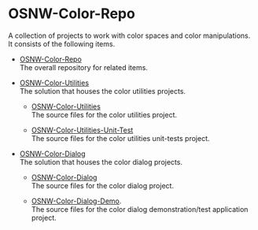 # OSNW-Color-Repo
A collection of projects to work with color spaces and color manipulations. It consists of the following items.

* [OSNW-Color-Repo](https://github.com/OldSchoolNewWorld/OSNW-Color-Repo/tree/master)  
The overall repository for related items.

* [OSNW-Color-Utilities](https://github.com/OldSchoolNewWorld/OSNW-Color-Repo/tree/master/OSNW-Color-Utilities)  
The solution that houses the color utilities projects.

	* [OSNW-Color-Utilities](https://github.com/OldSchoolNewWorld/OSNW-Color-Repo/tree/master/OSNW-Color-Utilities/OSNW-Color-Utilities)  
The source files for the color utilities project.

	* [OSNW-Color-Utilities-Unit-Test](https://github.com/OldSchoolNewWorld/OSNW-Color-Repo/tree/master/OSNW-Color-Utilities/OSNW-Color-Utilities-Unit-Test)  
The source files for the color utilities unit-tests project.

* [OSNW-Color-Dialog](https://github.com/OldSchoolNewWorld/OSNW-Color-Repo/tree/master/OSNW-Color-Dialog)  
The solution that houses the color dialog projects.

	* [OSNW-Color-Dialog](https://github.com/OldSchoolNewWorld/OSNW-Color-Repo/tree/master/OSNW-Color-Dialog/OSNW-Color-Dialog)  
The source files for the color dialog project.

	* [OSNW-Color-Dialog-Demo](https://github.com/OldSchoolNewWorld/OSNW-Color-Repo/tree/master/OSNW-Color-Dialog/OSNW-Color-Dialog-Demo).  
The source files for the color dialog demonstration/test application project.